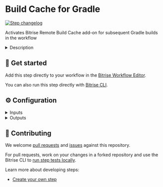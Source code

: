 # Build Cache for Gradle

[![Step changelog](https://shields.io/github/v/release/bitrise-steplib/bitrise-step-activate-gradle-remote-cache?include_prereleases&label=changelog&color=blueviolet)](https://github.com/bitrise-steplib/bitrise-step-activate-gradle-remote-cache/releases)

Activates Bitrise Remote Build Cache add-on for subsequent Gradle builds in the workflow

<details>
<summary>Description</summary>

This Step activates Bitrise's remote build cache add-on for subsequent Gradle executions in the workflow.

After this Step executes, Gradle builds will automatically read from the remote cache and push new entries if it's enabled.

</details>

## 🧩 Get started

Add this step directly to your workflow in the [Bitrise Workflow Editor](https://docs.bitrise.io/en/bitrise-ci/workflows-and-pipelines/steps/adding-steps-to-a-workflow.html).

You can also run this step directly with [Bitrise CLI](https://github.com/bitrise-io/bitrise).

## ⚙️ Configuration

<details>
<summary>Inputs</summary>

| Key | Description | Flags | Default |
| --- | --- | --- | --- |
| `push` | Whether the build can not only read, but write new entries to the remote cache | required | `true` |
| `validation_level` | Level of cache entry validation for both uploads and downloads.  Levels: - `none`: no validation. - `warning`: print a warning about invalid cache entries, but don't interrupt the build - `error`: print an error about invalid cache entries and interrupt the build | required | `warning` |
| `collect_metrics` | When enabled, this sets up Gradle build metrics collection for the subsequent Gradle invocations in the workflow. Metrics are sent to [Bitrise Insights](https://app.bitrise.io/insights). | required | `true` |
| `verbose` | Enable logging additional information for troubleshooting | required | `false` |
</details>

<details>
<summary>Outputs</summary>
There are no outputs defined in this step
</details>

## 🙋 Contributing

We welcome [pull requests](https://github.com/bitrise-steplib/bitrise-step-activate-gradle-remote-cache/pulls) and [issues](https://github.com/bitrise-steplib/bitrise-step-activate-gradle-remote-cache/issues) against this repository.

For pull requests, work on your changes in a forked repository and use the Bitrise CLI to [run step tests locally](https://docs.bitrise.io/en/bitrise-ci/bitrise-cli/running-your-first-local-build-with-the-cli.html).

Learn more about developing steps:

- [Create your own step](https://docs.bitrise.io/en/bitrise-ci/workflows-and-pipelines/developing-your-own-bitrise-step/developing-a-new-step.html)
